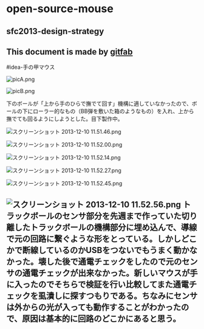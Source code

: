 # open-source-mouse
## sfc2013-design-strategy    
This document is made by [gitfab](http://gitfab.org)
---
#idea-手の甲マウス

![picA.png](https://raw.github.com/shinkiba0103/open-source-mouse/master/gitfab/resources/picA.png)

![picB.png](https://raw.github.com/shinkiba0103/open-source-mouse/master/gitfab/resources/picB.png)

下のボールが「上から手のひらで撫でて回す」機構に適していなかったので、ボールの下にローラー的なもの（BB弾を敷いた箱のようなもの）を入れ、上から撫でても回るようにしようとした。目下製作中。


![スクリーンショット 2013-12-10 11.51.46.png](https://raw.github.com/shinkiba0103/open-source-mouse/master/gitfab/resources/スクリーンショット-2013-12-10-11.51.46.png)

![スクリーンショット 2013-12-10 11.52.00.png](https://raw.github.com/shinkiba0103/open-source-mouse/master/gitfab/resources/スクリーンショット-2013-12-10-11.52.00.png)

![スクリーンショット 2013-12-10 11.52.14.png](https://raw.github.com/shinkiba0103/open-source-mouse/master/gitfab/resources/スクリーンショット-2013-12-10-11.52.14.png)

![スクリーンショット 2013-12-10 11.52.27.png](https://raw.github.com/shinkiba0103/open-source-mouse/master/gitfab/resources/スクリーンショット-2013-12-10-11.52.27.png)

![スクリーンショット 2013-12-10 11.52.45.png](https://raw.github.com/shinkiba0103/open-source-mouse/master/gitfab/resources/スクリーンショット-2013-12-10-11.52.45.png)

![スクリーンショット 2013-12-10 11.52.56.png](https://raw.github.com/shinkiba0103/open-source-mouse/master/gitfab/resources/スクリーンショット-2013-12-10-11.52.56.png)
トラックボールのセンサ部分を先週まで作っていた切り離したトラックボールの機構部分に埋め込んで、導線で元の回路に繋ぐような形をとっている。しかしどこかで断線しているのかUSBをつないでもうまく動かなかった。壊した後で通電チェックをしたので元のセンサの通電チェックが出来なかった。新しいマウスが手に入ったのでそちらで検証を行い比較してまた通電チェックを虱潰しに探すつもりである。ちなみにセンサは外からの光が入っても動作することがわかったので、原因は基本的に回路のどこかにあると思う。
---
